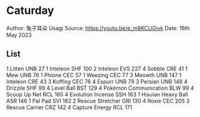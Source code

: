 # Caturday

Author: 兔子耳朵 Usagi
Source: <https://youtu.be/e_m8KCUGivk>
Date: 16th May 2023

## List

1 Litten UNB 27
1 Inteleon SHF 100
2 Inteleon EVS 227
4 Sobble CRE 41
1 Mew UNB 76
1 Phione CEC 57
1 Weezing CEC 77
3 Meowth UNB 147
1 Inteleon CRE 43
3 Koffing CEC 76
4 Espurr UNB 79
3 Persian UNB 148
4 Drizzile SHF 99
4 Level Ball BST 129
4 Pokémon Communication BLW 99
4 Scoop Up Net RCL 165
4 Evolution Incense SSH 163
1 Hisuian Heavy Ball ASR 146
1 Pal Pad SVI 182
2 Rescue Stretcher GRI 130
4 Roxie CEC 205
3 Rescue Carrier CRZ 142
4 Capture Energy RCL 171
